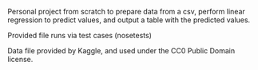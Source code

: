 Personal project from scratch to prepare data from a csv, perform linear regression to predict values, and output a table with the predicted values.

Provided file runs via test cases (nosetests)

Data file provided by Kaggle, and used under the CC0 Public Domain license.
